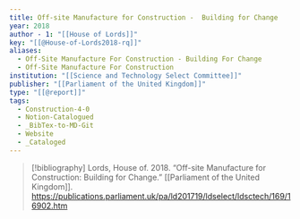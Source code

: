 ```yaml
---
title: Off-site Manufacture for Construction -  Building for Change
year: 2018
author - 1: "[[House of Lords]]"
key: "[[@House-of-Lords2018-rq]]"
aliases:
  - Off-Site Manufacture For Construction - Building For Change
  - Off-Site Manufacture For Construction
institution: "[[Science and Technology Select Committee]]"
publisher: "[[Parliament of the United Kingdom]]"
type: "[[@report]]"
tags:
  - Construction-4-0
  - Notion-Catalogued
  - _BibTex-to-MD-Git
  - Website
  - _Cataloged
---
```


> [!bibliography]
> Lords, House of. 2018. “Off-site Manufacture for Construction: Building for Change.” [[Parliament of the United Kingdom]]. https://publications.parliament.uk/pa/ld201719/ldselect/ldsctech/169/16902.htm
